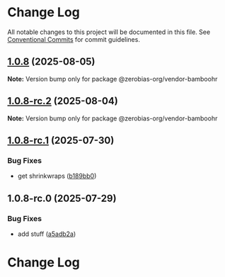 # Change Log

All notable changes to this project will be documented in this file.
See [Conventional Commits](https://conventionalcommits.org) for commit guidelines.

## [1.0.8](https://github.com/zerobias-org/vendor/compare/@zerobias-org/vendor-bamboohr@1.0.8-rc.2...@zerobias-org/vendor-bamboohr@1.0.8) (2025-08-05)

**Note:** Version bump only for package @zerobias-org/vendor-bamboohr





## [1.0.8-rc.2](https://github.com/zerobias-org/vendor/compare/@zerobias-org/vendor-bamboohr@1.0.8-rc.1...@zerobias-org/vendor-bamboohr@1.0.8-rc.2) (2025-08-04)

**Note:** Version bump only for package @zerobias-org/vendor-bamboohr





## [1.0.8-rc.1](https://github.com/zerobias-org/vendor/compare/@zerobias-org/vendor-bamboohr@1.0.8-rc.0...@zerobias-org/vendor-bamboohr@1.0.8-rc.1) (2025-07-30)


### Bug Fixes

* get shrinkwraps ([b189bb0](https://github.com/zerobias-org/vendor/commit/b189bb0cf53ad66427530ccc0eab7824527942d3))





## 1.0.8-rc.0 (2025-07-29)


### Bug Fixes

* add stuff ([a5adb2a](https://github.com/zerobias-org/vendor/commit/a5adb2aecd0670c42e9077affecb6a047bf30fc6))





# Change Log
